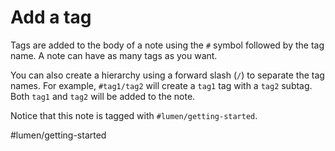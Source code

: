 # Add a tag

Tags are added to the body of a note using the `#` symbol followed by the tag name. A note can have as many tags as you want.

You can also create a hierarchy using a forward slash (`/`) to separate the tag names. For example, `#tag1/tag2` will create a `tag1` tag with a `tag2` subtag. Both `tag1` and `tag2` will be added to the note. 

Notice that this note is tagged with `#lumen/getting-started`.

#lumen/getting-started
